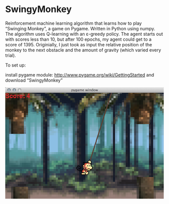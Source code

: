 # SwingyMonkey


Reinforcement machine learning algorithm that learns how to play “Swinging Monkey”, a game on Pygame. Written in Python using numpy. The algorithm uses Q-learning with an ε-greedy policy. The agent starts out with scores less than 10, but after 100 epochs, my agent could get to a score of 1395. Originially, I just took as input the relative position of the monkey to the next obstacle and the amount of gravity (which varied every trial).

To set up:

install pygame module: http://www.pygame.org/wiki/GettingStarted and download “SwingyMonkey” 

![](Swingy.png)
